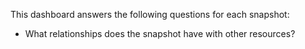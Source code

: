 This dashboard answers the following questions for each snapshot:

- What relationships does the snapshot have with other resources?
